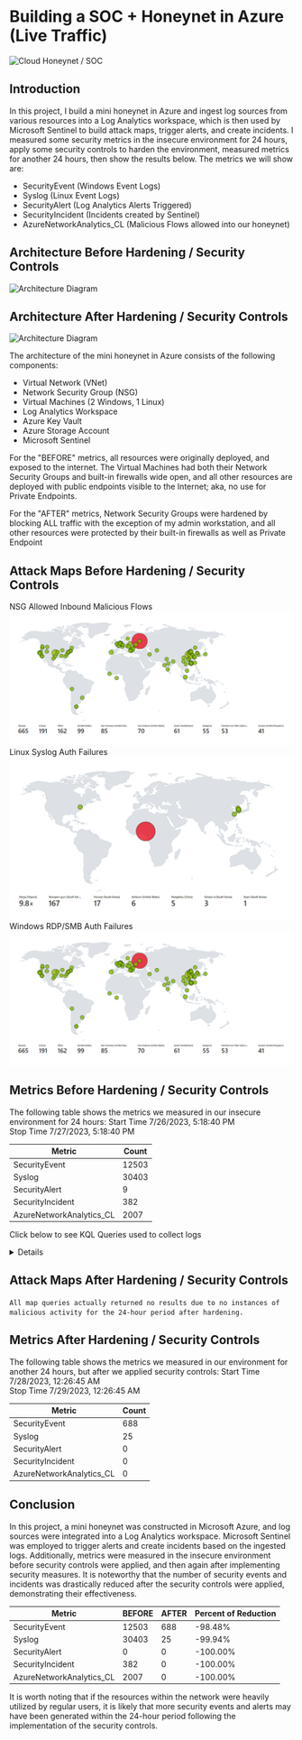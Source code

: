 # Building a SOC + Honeynet in Azure (Live Traffic)
![Cloud Honeynet / SOC](https://i.imgur.com/ZWxe03e.jpg)

## Introduction

In this project, I build a mini honeynet in Azure and ingest log sources from various resources into a Log Analytics workspace, which is then used by Microsoft Sentinel to build attack maps, trigger alerts, and create incidents. I measured some security metrics in the insecure environment for 24 hours, apply some security controls to harden the environment, measured metrics for another 24 hours, then show the results below. The metrics we will show are:

- SecurityEvent (Windows Event Logs)
- Syslog (Linux Event Logs)
- SecurityAlert (Log Analytics Alerts Triggered)
- SecurityIncident (Incidents created by Sentinel)
- AzureNetworkAnalytics_CL (Malicious Flows allowed into our honeynet)

## Architecture Before Hardening / Security Controls
![Architecture Diagram](https://i.imgur.com/aBDwnKb.jpg)

## Architecture After Hardening / Security Controls
![Architecture Diagram](https://i.imgur.com/YQNa9Pp.jpg)

The architecture of the mini honeynet in Azure consists of the following components:

- Virtual Network (VNet)
- Network Security Group (NSG)
- Virtual Machines (2 Windows, 1 Linux)
- Log Analytics Workspace
- Azure Key Vault
- Azure Storage Account
- Microsoft Sentinel

For the "BEFORE" metrics, all resources were originally deployed, and exposed to the internet. The Virtual Machines had both their Network Security Groups and built-in firewalls wide open, and all other resources are deployed with public endpoints visible to the Internet; aka, no use for Private Endpoints.

For the "AFTER" metrics, Network Security Groups were hardened by blocking ALL traffic with the exception of my admin workstation, and all other resources were protected by their built-in firewalls as well as Private Endpoint

## Attack Maps Before Hardening / Security Controls
NSG Allowed Inbound Malicious Flows
![NSG Allowed Inbound Malicious Flows](CyberLab/before/nsgM-W.png)<br>
Linux Syslog Auth Failures
![Linux Syslog Auth Failures](CyberLab/before/ssh-W.png)<br>
Windows RDP/SMB Auth Failures
![Windows RDP/SMB Auth Failures](CyberLab/before/nsgM-W.png)<br>

## Metrics Before Hardening / Security Controls

The following table shows the metrics we measured in our insecure environment for 24 hours:
Start Time 7/26/2023, 5:18:40 PM <br>
Stop Time 7/27/2023, 5:18:40 PM

| Metric                   | Count
| ------------------------ | -----
| SecurityEvent            | 12503
| Syslog                   | 30403
| SecurityAlert            | 9
| SecurityIncident         | 382
| AzureNetworkAnalytics_CL | 2007

Click below to see KQL Queries used to collect logs

  <details>
'''
range x from 1 to 1 step 1
| project StartTime = ago(24h), StopTime = now()    
'''
  </details>

## Attack Maps After Hardening / Security Controls

```All map queries actually returned no results due to no instances of malicious activity for the 24-hour period after hardening.```

## Metrics After Hardening / Security Controls

The following table shows the metrics we measured in our environment for another 24 hours, but after we applied security controls:
Start Time 7/28/2023, 12:26:45 AM <br>
Stop Time	7/29/2023, 12:26:45 AM

| Metric                   | Count
| ------------------------ | -----
| SecurityEvent            | 688
| Syslog                   | 25
| SecurityAlert            | 0
| SecurityIncident         | 0
| AzureNetworkAnalytics_CL | 0

## Conclusion

In this project, a mini honeynet was constructed in Microsoft Azure, and log sources were integrated into a Log Analytics workspace. Microsoft Sentinel was employed to trigger alerts and create incidents based on the ingested logs. Additionally, metrics were measured in the insecure environment before security controls were applied, and then again after implementing security measures. It is noteworthy that the number of security events and incidents was drastically reduced after the security controls were applied, demonstrating their effectiveness.

| Metric                   | BEFORE | AFTER | Percent of Reduction
| ------------------------ | ------ | ----- | --------------------
| SecurityEvent            | 12503  | 688   | -98.48%
| Syslog                   | 30403  | 25    | -99.94%
| SecurityAlert            | 0      | 0     | -100.00%
| SecurityIncident         | 382    | 0     | -100.00%
| AzureNetworkAnalytics_CL | 2007   | 0     | -100.00%

It is worth noting that if the resources within the network were heavily utilized by regular users, it is likely that more security events and alerts may have been generated within the 24-hour period following the implementation of the security controls.
